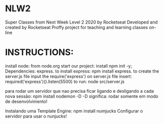 # NLW2
Super Classes from Next Week Level 2 2020 by Rocketseat
Developed and created by Rocketseat
Proffy project for teaching and learning classes on-line

# INSTRUCTIONS:

install node: from node.org
start our project: install npm init -y;
Dependencies: express.
to install express: npm install express.
to create the server.js file
    input the require('express') on server.js file
    insert:
        required('express')().listen(5500)
    to run: node src/server.js

para rodar um servidor que nao precisa ficar ligando e desligando a cada nova sessão:
    npm install nodemon -D
-D significa: rodar somente em modo de desenvolvimento!

Instalando uma Template Engine:
npm install numjucks
    Configurar o servidor para usar o nunjucks!
        